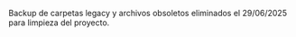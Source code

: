 Backup de carpetas legacy y archivos obsoletos eliminados el 29/06/2025 para limpieza del proyecto.
